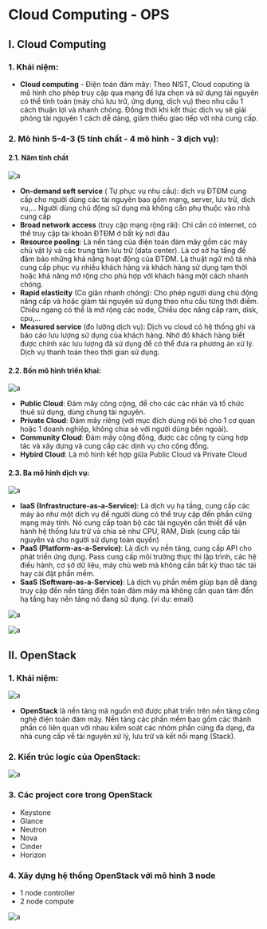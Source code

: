 # Cloud Computing - OPS

## I. Cloud Computing

### 1. Khái niệm:

- **Cloud computing** - Điện toán đám mây: Theo NIST, Cloud coputing là mô hình cho phép truy cập qua mạng để lựa chọn và sử dụng tài nguyên có thể tính toán (máy chủ lưu trữ, ứng dụng, dịch vụ) theo nhu cầu 1 cách thuận lợi và nhanh chóng. Đồng thời khi kết thúc dịch vụ sẽ giải phóng tài nguyên 1 cách dễ dàng, giảm thiểu giao tiếp với nhà cung cấp.

### 2. Mô hình 5-4-3 (5 tính chất - 4 mô hình - 3 dịch vụ):

#### 2.1. Năm tính chất

![a](https://f8-zpcloud.zdn.vn/1701334286723670948/da7a81cc8dec54b20dfd.jpg)

- **On-demand seft service** ( Tự phục vụ nhu cầu): dịch vụ ĐTĐM cung cấp cho người dùng các tài nguyên bao gồm mạng, server, lưu trữ, dịch vụ,... Người dùng chủ động sử dụng mà không cần phụ thuộc vào nhà cung cấp
- **Broad network access** (truy cập mạng rộng rãi): Chỉ cần có internet, có thể truy cập tài khoản ĐTĐM ở bất kỳ nơi đâu
- **Resource pooling**: Là nền tảng của điện toán đám mây gồm các máy chủ vật lý và các trung tâm lưu trữ (data center). Là cơ sở hạ tầng để đảm bảo những khả năng hoạt động của ĐTĐM. Là thuật ngữ mô tả nhà cung cấp phục vụ nhiều khách hàng và khách hàng sử dụng tạm thời hoặc khả năng mở rộng cho phù hợp với khách hàng một cách nhanh chóng.
- **Rapid elasticity** (Co giãn nhanh chóng): Cho phép người dùng chủ động nâng cấp và hoặc giảm tài nguyên sử dụng theo nhu cầu từng thời điểm. Chiều ngang có thể là mở rộng các node, Chiều dọc nâng cấp ram, disk, cpu,...
- **Measured service** (đo lường dịch vụ): Dịch vụ cloud có hệ thống ghi và báo cáo lưu lượng sử dụng của khách hàng. Nhờ đó khách hàng biết được chính xác lưu lượng đã sử dụng để có thể đưa ra phương án xử lý. Dịch vụ thanh toán theo thời gian sử dụng.

#### 2.2. Bốn mô hình triển khai:

![a](https://f8-zpcloud.zdn.vn/4587523937981259981/41ca043a46059f5bc614.jpg)

- **Public Cloud**: Đám mây công cộng, để cho các các nhân và tổ chức thuê sử dụng, dùng chung tài nguyên.
- **Private Cloud**: Đám mây riêng (với mục đích dùng nội bộ cho 1 cơ quan hoặc 1 doanh nghiệp, không chia sẻ với người dùng bên ngoài).
- **Community Cloud**: Đám mây cộng đồng, được các công ty cùng hợp tác và xây dựng và cung cấp các dịnh vụ cho cộng đồng.
- **Hybird Cloud**: Là mô hình kết hợp giữa Public Cloud và Private Cloud

#### 2.3. Ba mô hình dịch vụ:

![a](https://f7-zpcloud.zdn.vn/8024772542026198317/e553fd14712da873f13c.jpg)

- **IaaS (Infrastructure-as-a-Service)**: Là dịch vụ hạ tầng, cung cấp các máy ảo như một dịch vụ để người dùng có thể truy cập đến phần cứng mạng máy tính. Nó cung cấp toàn bộ các tài nguyên cần thiết để vận hành hệ thống lưu trữ và chia sẻ như CPU, RAM, Disk (cung cấp tài nguyên và cho người sử dụng toàn quyền)
- **PaaS (Platform-as-a-Service)**:  Là dịch vụ nền tảng, cung cấp API cho phát triển ứng dụng. Pass cung cấp môi trường thực thi lập trình, các hệ điều hành, cơ sở dữ liệu, máy chủ web mà không cần bất kỳ thao tác tải hay cài đặt phần mềm.
- **SaaS (Software-as-a-Service)**: Là dịch vụ phần mềm giúp bạn dễ dàng truy cập đến nền tảng điện toán đám mây mà không cần quan tâm đến hạ tầng hay nền tảng nó đang sử dụng. (ví dụ: email)

![a](https://f8-zpcloud.zdn.vn/1169744450647784962/9ead1bd36cebb5b5ecfa.jpg)

![a](https://f8-zpcloud.zdn.vn/895145612624327346/0fdc3e494c71952fcc60.jpg)

## II. OpenStack

### 1. Khái niệm:

![a](https://f8-zpcloud.zdn.vn/4261022424438956455/20e707af889751c90886.jpg)

- **OpenStack** là nền tảng mã nguồn mở được phát triển trên nền tảng công nghệ điện toán đám mây. Nền tảng các phần mềm bao gồm các thành phần có liên quan với nhau kiểm soát các nhóm phần cứng đa dạng, đa nhà cung cấp về tài nguyên xử lý, lưu trữ và kết nối mạng (Stack).

### 2. Kiến trúc logic của OpenStack:

![a](https://f8-zpcloud.zdn.vn/4138213923204278756/cf8588530c47d5198c56.jpg)

### 3. Các project core trong OpenStack

- Keystone 
- Glance
- Neutron
- Nova
- Cinder 
- Horizon

### 4. Xây dựng hệ thống OpenStack với mô hình 3 node 

- 1 node controller
- 2 node compute

![a](https://f8-zpcloud.zdn.vn/4535436665130735117/4642f87a2542fc1ca553.jpg)


